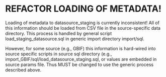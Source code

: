 # REFACTOR LOADING OF METADATA!

Loading of metadata to datasource_staging is currently inconsistent! All of this information should be loaded from CSV file in the source-specific data directory. This process is handled by general script load_staging_datasource.sql in generic import directory import/sql. 

However, for some source (e.g., GBIF) this information is hard-wired into source specific scripts in source sql directory (e.g., import_GBIF/sql/load_datasource_staging.sql, or values are embedded in source params file. Thus MUST be changed to use the generic process described above.